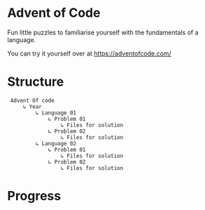 # Advent of Code
Fun little puzzles to familiarise yourself with the fundamentals of a language.

You can try it yourself over at https://adventofcode.com/

# Structure
```
 Advent Of code
     ↳ Year 
         ↳ Language 01
             ↳ Problem 01
                 ↳ Files for solution
             ↳ Problem 02
                 ↳ Files for solution
         ↳ Language 02
             ↳ Problem 01
                 ↳ Files for solution
             ↳ Problem 02
                 ↳ Files for solution

```

# Progress
